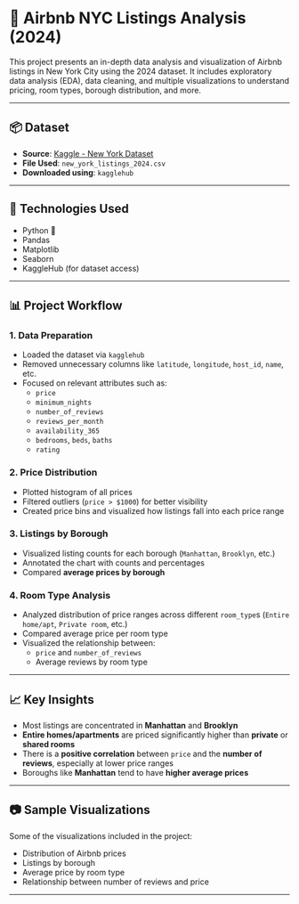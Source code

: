 # 🗽 Airbnb NYC Listings Analysis (2024)

This project presents an in-depth data analysis and visualization of Airbnb listings in New York City using the 2024 dataset. It includes exploratory data analysis (EDA), data cleaning, and multiple visualizations to understand pricing, room types, borough distribution, and more.

---

## 📦 Dataset

- **Source**: [Kaggle - New York Dataset](https://www.kaggle.com/datasets/vrindakallu/new-york-dataset)
- **File Used**: `new_york_listings_2024.csv`
- **Downloaded using**: `kagglehub`

---

## 🔧 Technologies Used

- Python 🐍
- Pandas
- Matplotlib
- Seaborn
- KaggleHub (for dataset access)

---

## 📊 Project Workflow

### 1. **Data Preparation**
- Loaded the dataset via `kagglehub`
- Removed unnecessary columns like `latitude`, `longitude`, `host_id`, `name`, etc.
- Focused on relevant attributes such as:
  - `price`
  - `minimum_nights`
  - `number_of_reviews`
  - `reviews_per_month`
  - `availability_365`
  - `bedrooms`, `beds`, `baths`
  - `rating`

### 2. **Price Distribution**
- Plotted histogram of all prices
- Filtered outliers (`price > $1000`) for better visibility
- Created price bins and visualized how listings fall into each price range

### 3. **Listings by Borough**
- Visualized listing counts for each borough (`Manhattan`, `Brooklyn`, etc.)
- Annotated the chart with counts and percentages
- Compared **average prices by borough**

### 4. **Room Type Analysis**
- Analyzed distribution of price ranges across different `room_type`s (`Entire home/apt`, `Private room`, etc.)
- Compared average price per room type
- Visualized the relationship between:
  - `price` and `number_of_reviews`
  - Average reviews by room type

---

## 📈 Key Insights

- Most listings are concentrated in **Manhattan** and **Brooklyn**
- **Entire homes/apartments** are priced significantly higher than **private** or **shared rooms**
- There is a **positive correlation** between `price` and the **number of reviews**, especially at lower price ranges
- Boroughs like **Manhattan** tend to have **higher average prices**

---

## 📷 Sample Visualizations

Some of the visualizations included in the project:
- Distribution of Airbnb prices
- Listings by borough
- Average price by room type
- Relationship between number of reviews and price

---
